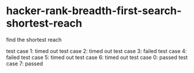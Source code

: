 # hacker-rank-breadth-first-search-shortest-reach
find the shortest reach

test case 1: timed out
test case 2: timed out
test case 3: failed
test case 4: failed
test case 5: timed out
test case 6: timed out
test case 0: passed
test case 7: passed
